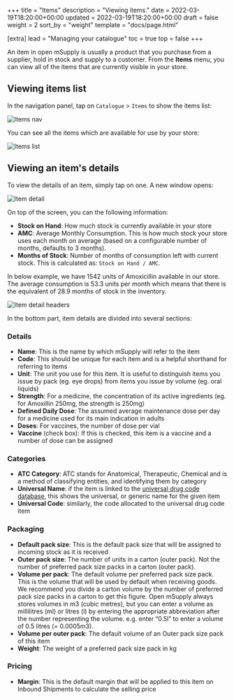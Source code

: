 +++
title = "Items"
description = "Viewing items."
date = 2022-03-19T18:20:00+00:00
updated = 2022-03-19T18:20:00+00:00
draft = false
weight = 2
sort_by = "weight"
template = "docs/page.html"

[extra]
lead = "Managing your catalogue"
toc = true
top = false
+++

An item in open mSupply is usually a product that you purchase from a supplier, hold in stock and supply to a customer.
From the **Items** menu, you can view all of the items that are currently visible in your store. 

## Viewing items list

In the navigation panel, tap on `Catalogue` > `Items` to show the items list: 

![Items nav](/docs/catalogue/images/cat_gotoitems.png)

You can see all the items which are available for use by your store: 

![Items list](/docs/catalogue/images/cat_itemslist.png)

## Viewing an item's details 

To view the details of an item, simply tap on one. A new window opens: 

![Item detail](/docs/catalogue/images/cat_itemdetail.png)

On top of the screen, you can the following information:
* **Stock on Hand**: How much stock is currently available in your store
* **AMC**: Average Monthly Consumption. This is how much stock your store uses each month on average (based on a configurable number of months, defaults to 3 months).
* **Months of Stock**: Number of months of consumption left with current stock. This is calculated as: `Stock on Hand / AMC`.

<div class="imagetitle">
In below example, we have 1542 units of Amoxicillin available in our store. The average consumption is 53.3  units per month which means that there is the equivalent of 28.9 months of stock in the inventory. 
</div>

![Item detail headers](/docs/catalogue/images/cat_itemdetailsheaders.png)

In the bottom part, item details are divided into several sections:

### Details

* **Name**: This is the name by which mSupply will refer to the item
* **Code**: This should be unique for each item and is a helpful shorthand for referring to items
* **Unit**: The unit you use for this item. It is useful to distinguish items you issue by pack (eg. eye drops) from items you issue by volume (eg. oral liquids)
* **Strength**: For a medicine, the concentration of its active ingredients (eg. for Amoxillin 250mg, the strength is 250mg)
* **Defined Daily Dose**: The assumed  average maintenance dose per day for a medicine used for its main indication in adults
* **Doses**: For vaccines, the number of dose per vial
* **Vaccine** (check box): If this is checked, this item is a vaccine and a number of dose can be assigned

### Categories

* **ATC Category**: ATC stands for Anatomical, Therapeutic, Chemical and is a method of classifying entities, and identifying them by category
* **Universal Name**: if the item is linked to the [universal drug code database](https://codes.msupply.foundation/), this shows the universal, or generic name for the given item
* **Universal Code**: similarly, the code allocated to the universal drug code item

### Packaging

* **Default pack size**: This is the default pack size that will be assigned to incoming stock as it is received
* **Outer pack size**: The number of units in a carton (outer pack). Not the number of preferred pack size packs in a carton (outer pack).
* **Volume per pack**: The default volume per preferred pack size pack. This is the volume that will be used by default when receiving goods. We recommend you divide a carton volume by the number of preferred pack size packs in a carton to get this figure. Open mSupply always stores volumes in m3 (cubic metres), but you can enter a volume as millilitres (ml) or litres (l) by entering the appropriate abbreviation after the number representing the volume. e.g. enter “0.5l” to enter a volume of 0.5 litres (= 0.0005m3).
* **Volume per outer pack**: The default volume of an Outer pack size pack of this item
* **Weight**: The weight of a preferred pack size pack in kg

### Pricing

* **Margin**: This is the default margin that will be applied to this item on Inbound Shipments to calculate the selling price